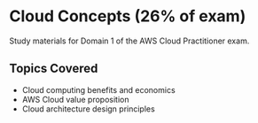 # Cloud Concepts (26% of exam)

Study materials for Domain 1 of the AWS Cloud Practitioner exam.

## Topics Covered
- Cloud computing benefits and economics
- AWS Cloud value proposition  
- Cloud architecture design principles
